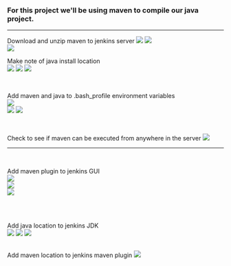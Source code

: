 <h3> For this project we'll be using maven to compile our java project. </h3>

<hr>

Download and unzip maven to jenkins server
<img src="https://github.com/LawrenceDavy13/DevopsProject-1-Java/blob/main/images/gitJenkinsMaven/maven1.png">
<img src="https://github.com/LawrenceDavy13/DevopsProject-1-Java/blob/main/images/gitJenkinsMaven/maven2.png">
<br>
<img src="https://github.com/LawrenceDavy13/DevopsProject-1-Java/blob/main/images/gitJenkinsMaven/maven3.png">

Make note of java install location
<br>
<img src="https://github.com/LawrenceDavy13/DevopsProject-1-Java/blob/main/images/gitJenkinsMaven/maven4.png">
<img src="https://github.com/LawrenceDavy13/DevopsProject-1-Java/blob/main/images/gitJenkinsMaven/maven5.png">
<img src="https://github.com/LawrenceDavy13/DevopsProject-1-Java/blob/main/images/gitJenkinsMaven/maven6.png">

<br>

Add maven and java to .bash_profile environment variables
<br>
<img src="https://github.com/LawrenceDavy13/DevopsProject-1-Java/blob/main/images/gitJenkinsMaven/maven7.png">
<br>
<img src="https://github.com/LawrenceDavy13/DevopsProject-1-Java/blob/main/images/gitJenkinsMaven/maven8.png">
<img src="https://github.com/LawrenceDavy13/DevopsProject-1-Java/blob/main/images/gitJenkinsMaven/maven9.png">

<br>

Check to see if maven can be executed from anywhere in the server
<img src="https://github.com/LawrenceDavy13/DevopsProject-1-Java/blob/main/images/gitJenkinsMaven/maven10.png">

<hr>
<br>

Add maven plugin to jenkins GUI
<br>
<img src="https://github.com/LawrenceDavy13/DevopsProject-1-Java/blob/main/images/gitJenkinsMaven/maven11.png">
<br>
<img src="https://github.com/LawrenceDavy13/DevopsProject-1-Java/blob/main/images/gitJenkinsMaven/maven12.png">
<br>
<img src="https://github.com/LawrenceDavy13/DevopsProject-1-Java/blob/main/images/gitJenkinsMaven/maven13.png">
<br>

<br>
<br>

Add java location to jenkins JDK
<br>
<img src="https://github.com/LawrenceDavy13/DevopsProject-1-Java/blob/main/images/gitJenkinsMaven/maven14.png">
<img src="https://github.com/LawrenceDavy13/DevopsProject-1-Java/blob/main/images/gitJenkinsMaven/maven15.png">
<img src="https://github.com/LawrenceDavy13/DevopsProject-1-Java/blob/main/images/gitJenkinsMaven/maven16.png">

<br>
Add maven location to jenkins maven plugin
<img src="https://github.com/LawrenceDavy13/DevopsProject-1-Java/blob/main/images/gitJenkinsMaven/maven17.png">







